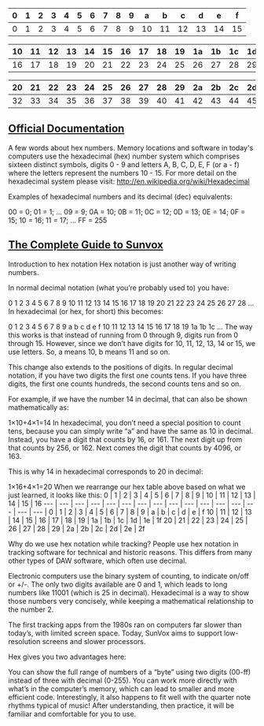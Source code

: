 
0	| 1	| 2	| 3	| 4	| 5	| 6	| 7	| 8	| 9	| a	| b	| c	| d	| e	| f
--- | --- | --- | --- | --- | --- | --- | --- | --- | --- | --- | --- | --- | --- | --- | --- |
0 | 1 | 2 | 3 | 4 | 5 | 6 | 7 | 8 | 9 | 10 | 11 | 12 | 13 | 14 | 15

10 | 11	| 12 | 13 | 14 | 15 | 16 | 17	| 18 | 19	| 1a | 1b	| 1c | 1d	| 1e | 1f
--- | --- | --- | --- | --- | --- | --- | --- | --- | --- | --- | --- | --- | --- | --- | --- |
16 | 17 | 18 | 19 | 20 | 21 | 22 | 23 | 24 | 25 | 26 | 27 | 28 | 29 | 30 | 31

20 | 21	| 22 | 23	| 24 | 25 | 26 | 27	| 28 | 29	| 2a | 2b	| 2c | 2d	| 2e | 2f
--- | --- | --- | --- | --- | --- | --- | --- | --- | --- | --- | --- | --- | --- | --- | --- |
32 | 33 | 34 | 35 | 36 | 37 | 38 | 39 | 40 | 41 | 42 | 43 | 44 | 45 | 46 | 47

## [Official Documentation](http://www.warmplace.ru/wiki/doku.php?id=sunvox:manual_en)
A few words about hex numbers. Memory locations and software in today's computers use the hexadecimal (hex) number system which comprises sixteen distinct symbols, digits 0 - 9 and letters A, B, C, D, E, F (or a - f) where the letters represent the numbers 10 - 15. For more detail on the hexadecimal system please visit: http://en.wikipedia.org/wiki/Hexadecimal

Examples of hexadecimal numbers and its decimal (dec) equivalents:

00 = 0;
01 = 1;
…
09 = 9;
0A = 10;
0B = 11;
0C = 12;
0D = 13;
0E = 14;
0F = 15;
10 = 16;
11 = 17;
…
FF = 255

## [The Complete Guide to Sunvox](https://sunvox-guide.readthedocs.io/en/latest/beginner/hex-intro.html)
Introduction to hex notation
Hex notation is just another way of writing numbers.

In normal decimal notation (what you’re probably used to) you have:

0	1	2	3	4	5	6	7	8	9
10	11	12	13	14	15	16	17	18	19
20	21	22	23	24	25	26	27	28	…
In hexadecimal (or hex, for short) this becomes:

0	1	2	3	4	5	6	7	8	9
a	b	c	d	e	f	10	11	12	13
14	15	16	17	18	19	1a	1b	1c	…
The way this works is that instead of running from 0 through 9, digits run from 0 through 15. However, since we don’t have digits for 10, 11, 12, 13, 14 or 15, we use letters. So, a means 10, b means 11 and so on.

This change also extends to the positions of digits. In regular decimal notation, if you have two digits the first one counts tens. If you have three digits, the first one counts hundreds, the second counts tens and so on.

For example, if we have the number 14 in decimal, that can also be shown mathematically as:

1×10+4×1=14
In hexadecimal, you don’t need a special position to count tens, because you can simply write “a” and have the same as 10 in decimal. Instead, you have a digit that counts by 16, or 161. The next digit up from that counts by 256, or 162. Next comes the digit that counts by 4096, or 163.

This is why 14 in hexadecimal corresponds to 20 in decimal:

1×16+4×1=20
When we rearrange our hex table above based on what we just learned, it looks like this:
0 | 1 | 2 | 3 | 4 | 5 | 6 | 7 | 8 | 9 | 10 | 11 | 12 | 13 | 14 | 15 | 16
--- | --- | --- | --- | --- | --- | --- | --- | --- | --- | --- | --- | --- | --- | --- | --- |
0	| 1	| 2	| 3	| 4	| 5	| 6	| 7	| 8	| 9	| a	| b	| c	| d	| e	| f
10 | 11	| 12 | 13 | 14 | 15 | 16 | 17	| 18 | 19	| 1a | 1b	| 1c | 1d	| 1e | 1f
20 | 21	| 22 | 23	| 24 | 25 | 26 | 27	| 28 | 29	| 2a | 2b	| 2c | 2d	| 2e | 2f

Why do we use hex notation while tracking?
People use hex notation in tracking software for technical and historic reasons. This differs from many other types of DAW software, which often use decimal.

Electronic computers use the binary system of counting, to indicate on/off or +/-. The only two digits available are 0 and 1, which leads to long numbers like 11001 (which is 25 in decimal). Hexadecimal is a way to show those numbers very concisely, while keeping a mathematical relationship to the number 2.

The first tracking apps from the 1980s ran on computers far slower than today’s, with limited screen space. Today, SunVox aims to support low-resolution screens and slower processors.

Hex gives you two advantages here:

You can show the full range of numbers of a “byte” using two digits (00-ff) instead of three with decimal (0-255).
You can work more directly with what’s in the computer’s memory, which can lead to smaller and more efficient code.
Interestingly, it also happens to fit well with the quarter note rhythms typical of music! After understanding, then practice, it will be familiar and comfortable for you to use.
